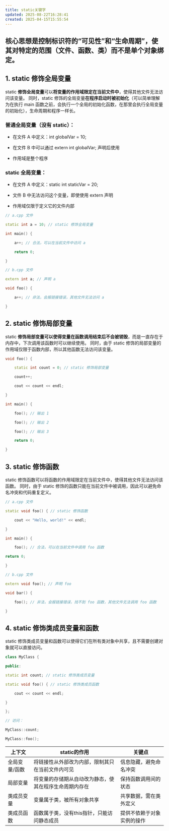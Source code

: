 ```yaml
---
title: static关键字
updated: 2025-08-22T16:28:41
created: 2025-04-15T15:55:54
---
```


## 核心思想是控制标识符的“可见性”和“生命周期”，使其对特定的范围（文件、函数、类）而不是单个对象绑定。
## 1. static 修饰全局变量
static **修饰全局变量**可以**将变量的作用域限定在当前文件中**，使得其他文件无法访问该变量。 同时，static 修饰的全局变量**在程序启动时被初始化**（可以简单理解为在执行 main 函数之前，会执行一个全局的初始化函数，在那里会执行全局变量的初始化），生命周期和程序一样长。

### 普通全局变量（没有 static）：

- 在文件 A 中定义：int globalVar = 10;

- 在文件 B 中可以通过 extern int globalVar; 声明后使用

- 作用域是整个程序

### static 全局变量：

- 在文件 A 中定义：static int staticVar = 20;

- 文件 B 中无法访问这个变量，即使使用 extern 声明

- 作用域仅限于定义它的文件内部
```c++
// a.cpp 文件

static int a = 10; // static 修饰全局变量

int main() {

    a++; // 合法，可以在当前文件中访问 a

    return 0;

}

// b.cpp 文件

extern int a; // 声明 a

void foo() {

    a++; // 非法，会报链接错误，其他文件无法访问 a

}
```

## 2. static 修饰局部变量
static **修饰局部变量可以使得变量在函数调用结束后不会被销毁**，而是一直存在于内存中，下次调用该函数时可以继续使用。
同时，由于 static 修饰的局部变量的作用域仅限于函数内部，所以其他函数无法访问该变量。
```c++
void foo() {

    static int count = 0; // static 修饰局部变量

    count++;

    cout << count << endl;

}

int main() {

    foo(); // 输出 1

    foo(); // 输出 2

    foo(); // 输出 3

    return 0;

}
```
## 3. static 修饰函数
static 修饰函数可以将函数的作用域限定在当前文件中，使得其他文件无法访问该函数。
同时，由于 static 修饰的函数只能在当前文件中被调用，因此可以避免命名冲突和代码重复定义。
```c++
// a.cpp 文件

static void foo() { // static 修饰函数

    cout << "Hello, world!" << endl;

}

int main() {

    foo(); // 合法，可以在当前文件中调用 foo 函数

return 0;

}

// b.cpp 文件

extern void foo(); // 声明 foo

void bar() {

    foo(); // 非法，会报链接错误，找不到 foo 函数，其他文件无法调用 foo 函数

}
```
## 4. static 修饰类成员变量和函数
static 修饰类成员变量和函数可以使得它们在所有类对象中共享，且不需要创建对象就可以直接访问。
```c++
class MyClass {

public:

static int count; // static 修饰类成员变量

static void foo() { // static 修饰类成员函数

    cout << count << endl;

}

};

// 访问：

MyClass::count;

MyClass::foo();
```

| **上下文** | **static的作用** | 关键点 |
|----|----|----|
| 全局变量/函数 | 将链接性从外部改为内部，限制其只在当前文件内可见 | 信息隐藏，避免命名冲突 |
| 局部变量 | 将变量的存储期从自动改为静态，使其在程序生命周期内存在 | 保持函数调用间的状态 |
| 类成员变量 | 变量属于类，被所有对象共享 | 共享数据，需在类外定义 |
| 类成员函数 | 函数属于类，没有this指针，只能访问静态成员 | 提供不依赖于对象实例的操作 |
